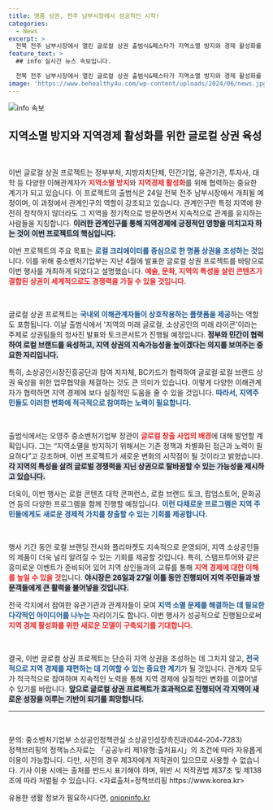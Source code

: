 ```yaml
---
title: 명품 상권, 전주 남부시장에서 성공적인 시작!
categories:
  - News
excerpt: >
  전북 전주 남부시장에서 열린 글로컬 상권 출범식&페스타가 지역소멸 방지와 경제 활성화를 위한 혁신적인 프로젝트의 서막을 알렸다. 소상공인과 관계자들이 모여 미래의 상권 비전을 공유하고, 다양한 문화 행사와 창의적인 마켓을 통해 지역 경제의 미래를 다짐했다. 이번 행사에선 신선한 토론과 독창적인 아이디어가 넘쳐나며 관심을 끌고 있다!
feature_text: >
  ## info 실시간 뉴스 속보입니다.

  전북 전주 남부시장에서 열린 글로컬 상권 출범식&페스타가 지역소멸 방지와 경제 활성화를 위한 혁신적인 프로젝트의 서막을 알렸다. 소상공인과 관계자들이 모여 미래의 상권 비전을 공유하고, 다양한 문화 행사와 창의적인 마켓을 통해 지역 경제의 미래를 다짐했다. 이번 행사에선 신선한 토론과 독창적인 아이디어가 넘쳐나며 관심을 끌고 있다!
image: 'https://www.behealthy4u.com/wp-content/uploads/2024/06/news.jpg'
---
```


<p><img src="https://www.behealthy4u.com/wp-content/uploads/2024/06/news.jpg" alt="info 속보" /></p>

<h2 data-ke-size="size26">지역소멸 방지와 지역경제 활성화를 위한 글로컬 상권 육성</h2>

<p data-ke-size="size16">&nbsp;</p>

<p>이번 글로컬 상권 프로젝트는 정부부처, 지방자치단체, 민간기업, 유관기관, 투자사, 대학 등 다양한 이해관계자가 <b><span style="color: #ee2323;">지역소멸 방지</span></b>와 <b><span style="color: #ee2323;">지역경제 활성화</span></b>를 위해 협력하는 중요한 계기가 되고 있습니다. 이 프로젝트의 출범식은 24일 전북 전주 남부시장에서 개최될 예정이며, 이 과정에서 관계인구의 역할이 강조되고 있습니다. 관계인구란 특정 지역에 완전히 정착하지 않더라도 그 지역을 정기적으로 방문하면서 지속적으로 관계를 유지하는 사람들을 지칭합니다. <b><span style="background-color: #21538527;">이러한 관계인구를 통해 지역경제에 긍정적인 영향을 미치고자 하는 것이 이번 프로젝트의 핵심입니다.</span></b> </p>

<p>이번 프로젝트의 주요 목표는 <b><span style="color: #1a5490;">로컬 크리에이터를 중심으로 한 명품 상권을 조성하는 것</span></b>입니다. 이를 위해 중소벤처기업부는 지난 4월에 발표한 글로컬 상권 프로젝트를 바탕으로 이번 행사를 개최하게 되었다고 설명했습니다. <b><span style="color: #ee2323;">예술, 문화, 지역의 특성을 살린 콘텐츠가 결합된 상권이 세계적으로도 경쟁력을 가질 수 있을 것입니다.</span></b></p>

<p data-ke-size="size16">&nbsp;</p>

<p>글로컬 상권 프로젝트는 <b><span style="color: #1a5490;">국내외 이해관계자들이 상호작용하는 플랫폼을 제공</span></b>하는 역할도 포함됩니다. 이날 출범식에서 '지역의 미래 글로컬, 소상공인의 미래 라이콘'이라는 주제로 상권팀들의 청사진 발표와 토크콘서트가 진행될 예정입니다. <b><span style="background-color: #21538527;">정부와 민간이 협력하여 로컬 브랜드를 육성하고, 지역 상권의 지속가능성을 높이겠다는 의지를 보여주는 중요한 자리입니다.</span></b></p>

<p>특히, 소상공인시장진흥공단과 참여 지자체, BC카드가 협력하여 글로컬·로컬 브랜드 상권 육성을 위한 업무협약을 체결하는 것도 큰 의미가 있습니다. 이렇게 다양한 이해관계자가 협력하면 지역 경제에 보다 실질적인 도움을 줄 수 있을 것입니다. <b><span style="color: #1a5490;">따라서, 지역주민들도 이러한 변화에 적극적으로 참여하는 노력이 필요합니다.</span></b></p>

<p data-ke-size="size16">&nbsp;</p>

<p>출범식에서는 오영주 중소벤처기업부 장관이 <b><span style="color: #ee2323;">글로컬 창출 사업의 배경</span></b>에 대해 발언할 계획입니다. 그는 “지역소멸을 방지하기 위해서는 기존 정책과 차별화된 접근과 노력이 필요하다”고 강조하며, 이번 프로젝트가 새로운 변화의 시작점이 될 것이라고 밝혔습니다. <b><span style="background-color: #21538527;">각 지역의 특성을 살려 글로벌 경쟁력을 지닌 상권으로 탈바꿈할 수 있는 가능성을 제시하고 있습니다.</span></b> </p>

<p>더욱이, 이번 행사는 로컬 콘텐츠 대학 콘퍼런스, 로컬 브랜드 토크, 팝업스토어, 문화공연 등의 다양한 프로그램을 함께 진행할 예정입니다. <b><span style="color: #1a5490;">이런 다채로운 프로그램은 지역 주민들에게도 새로운 경제적 가치를 창출할 수 있는 기회를 제공합니다.</span></b> </p>

<p data-ke-size="size16">&nbsp;</p>

<p>행사 기간 동안 로컬 브랜딩 전시와 플리마켓도 지속적으로 운영되어, 지역 소상공인들의 제품이 더욱 널리 알려질 수 있는 기회를 제공할 것입니다. 특히, 스탬프투어와 같은 흥미로운 이벤트가 준비되어 있어 지역 상인들과의 교류를 통해 <b><span style="color: #ee2323;">지역 경제에 대한 이해를 높일 수 있을 것</span></b>입니다. <b><span style="background-color: #21538527;">야시장은 26일과 27일 이틀 동안 진행되어 지역 주민들과 방문객들에게 큰 활력을 불어넣을 것입니다.</span></b></p>

<p>전국 각지에서 참여한 유관기관과 관계자들이 모여 <b><span style="color: #1a5490;">지역 소멸 문제를 해결하는 데 필요한 다각적인 아이디어를 나누는</span></b> 자리이기도 합니다. 이번 행사가 성공적으로 진행됨으로써 <b><span style="color: #ee2323;">지역 경제 활성화를 위한 새로운 모델이 구축되기를 기대합니다.</span></b> </p>

<p data-ke-size="size16">&nbsp;</p>

<p>결국, 이번 글로컬 상권 프로젝트는 단순히 지역 상권을 조성하는 데 그치지 않고, <b><span style="color: #1a5490;">전국적으로 지역 경제를 재편하는 데 기여할 수 있는 중요한 계기</span></b>가 될 것입니다. 관계자 모두가 적극적으로 참여하며 지속적인 노력을 통해 지역 경제에 실질적인 변화를 이끌어낼 수 있기를 바랍니다. <b><span style="background-color: #21538527;">앞으로 글로컬 상권 프로젝트가 효과적으로 진행되어 각 지역이 새로운 성장을 이루는 기반이 되기를 희망합니다.</span></b> </p>

<hr>

<p data-ke-size="size16">&nbsp;</p>

<p>문의: 중소벤처기업부 소상공인정책관실 소상공인성장촉진과(044-204-7283)<br />
정책브리핑의 정책뉴스자료는 「공공누리 제1유형:출처표시」의 조건에 따라 자유롭게 이용이 가능합니다. 다만, 사진의 경우 제3자에게 저작권이 있으므로 사용할 수 없습니다. 기사 이용 시에는 출처를 반드시 표기해야 하며, 위반 시 저작권법 제37조 및 제138조에 따라 처벌될 수 있습니다. &lt;자료출처=정책브리핑 https://www.korea.kr></p>
유용한 생활 정보가 필요하시다면, <a href="https://onioninfo.kr" rel="dofollow">onioninfo.kr</a>


